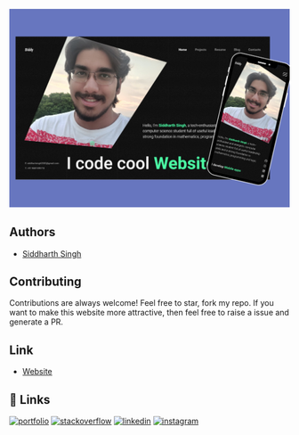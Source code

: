 <p align="center">
  <img src="https://raw.githubusercontent.com/SiddyDevelops/SiddyDevelops.github.io/master/images/Website-flyer%20(Poster%20(Landscape)).png" />
<p/>

  
## Authors

- [Siddharth Singh](https://github.com/SiddyDevelops)

  
## Contributing

Contributions are always welcome! Feel free to star, fork my repo. If you want to make this website more attractive, then feel free to raise a issue and generate a PR.

  
## Link

- [Website](https://siddydevelops.github.io/Portfolio/)
  
## 🔗 Links
[![portfolio](https://img.shields.io/badge/my_portfolio-000?style=for-the-badge&logo=ko-fi&logoColor=white)](https://siddydevelops.github.io/)
[![stackoverflow](https://img.shields.io/badge/Stack_Overflow-FE7A16?style=for-the-badge&logo=stack-overflow&logoColor=white)](https://stackoverflow.com/users/14918781/siddharth-singh)
[![linkedin](https://img.shields.io/badge/linkedin-0A66C2?style=for-the-badge&logo=linkedin&logoColor=white)](https://www.linkedin.com/in/siddharth-singh-08/)
[![instagram](https://img.shields.io/badge/Instagram-E4405F?style=for-the-badge&logo=instagram&logoColor=white)](https://www.instagram.com/_siddy_08_/)

